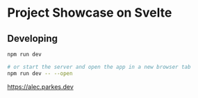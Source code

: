 # Project Showcase on Svelte

## Developing

```bash
npm run dev

# or start the server and open the app in a new browser tab
npm run dev -- --open
```

https://alec.parkes.dev
